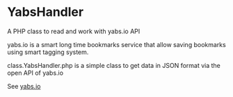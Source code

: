 # YabsHandler
A PHP class to read and work with yabs.io API

yabs.io is a smart long time bookmarks service that allow saving bookmarks using smart tagging system.

class.YabsHandler.php is a simple class to get data in JSON format via the open API of yabs.io

See [yabs.io](https://www.yabs.io)
